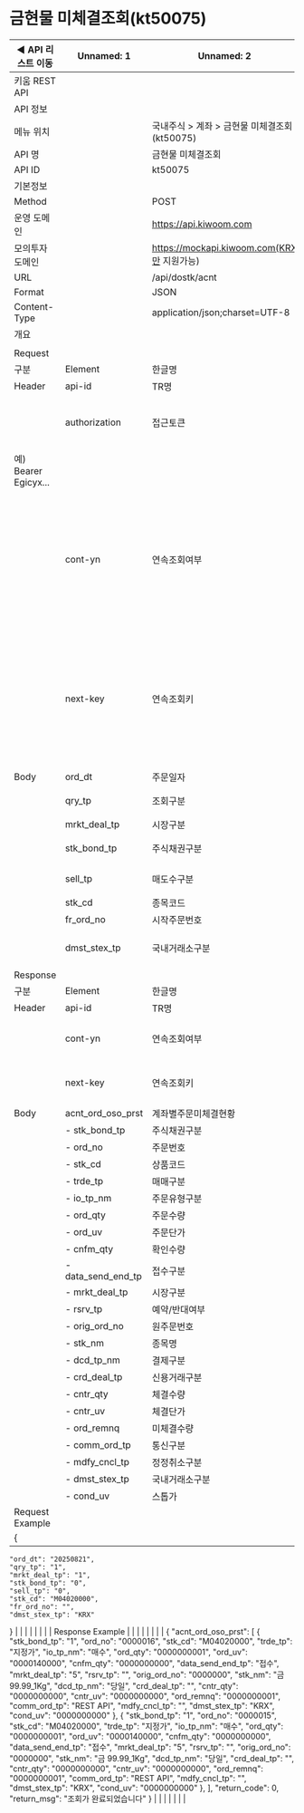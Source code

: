 # 금현물 미체결조회(kt50075)

| ◀ API 리스트 이동 | Unnamed: 1 | Unnamed: 2 | Unnamed: 3 | Unnamed: 4 | Unnamed: 5 | Unnamed: 6 |
| --- | --- | --- | --- | --- | --- | --- |
| 키움 REST API |  |  |  |  |  |  |
| API 정보 |  |  |  |  |  |  |
| 메뉴 위치 |  | 국내주식 > 계좌 > 금현물 미체결조회(kt50075) |  |  |  |  |
| API 명 |  | 금현물 미체결조회 |  |  |  |  |
| API ID |  | kt50075 |  |  |  |  |
| 기본정보 |  |  |  |  |  |  |
| Method |  | POST |  |  |  |  |
| 운영 도메인 |  | https://api.kiwoom.com |  |  |  |  |
| 모의투자 도메인 |  | https://mockapi.kiwoom.com(KRX만 지원가능) |  |  |  |  |
| URL |  | /api/dostk/acnt |  |  |  |  |
| Format |  | JSON |  |  |  |  |
| Content-Type |  | application/json;charset=UTF-8 |  |  |  |  |
| 개요 |  |  |  |  |  |  |
|  |  |  |  |  |  |  |
| Request |  |  |  |  |  |  |
| 구분 | Element | 한글명 | Type | Required | Length | Description |
| Header | api-id | TR명 | String | Y | 10 |  |
|  | authorization | 접근토큰 | String | Y | 1000 | 토큰 지정시 토큰타입("Bearer") 붙혀서 호출 
 예) Bearer Egicyx... |
|  | cont-yn | 연속조회여부 | String | N | 1 | 응답 Header의 연속조회여부값이 Y일 경우 다음데이터 요청시 응답 Header의 cont-yn값 세팅 |
|  | next-key | 연속조회키 | String | N | 50 | 응답 Header의 연속조회여부값이 Y일 경우 다음데이터 요청시 응답 Header의 next-key값 세팅 |
| Body | ord_dt | 주문일자 | String | Y | 8 |  |
|  | qry_tp | 조회구분 | String | N | 1 | 1: 주문순, 2: 역순 |
|  | mrkt_deal_tp | 시장구분 | String | Y | 1 |  |
|  | stk_bond_tp | 주식채권구분 | String | Y | 1 | 0:전체, 1:주식, 2:채권 |
|  | sell_tp | 매도수구분 | String | Y | 1 | 0:전체, 1:매도, 2:매수 |
|  | stk_cd | 종목코드 | String | N | 12 |  |
|  | fr_ord_no | 시작주문번호 | String | N | 7 |  |
|  | dmst_stex_tp | 국내거래소구분 | String | N | 6 | %:(전체), KRX, NXT, SOR |
| Response |  |  |  |  |  |  |
| 구분 | Element | 한글명 | Type | Required | Length | Description |
| Header | api-id | TR명 | String | Y | 10 |  |
|  | cont-yn | 연속조회여부 | String | N | 1 | 다음 데이터가 있을시 Y값 전달 |
|  | next-key | 연속조회키 | String | N | 50 | 다음 데이터가 있을시 다음 키값 전달 |
| Body | acnt_ord_oso_prst | 계좌별주문미체결현황 | LIST | N |  |  |
|  | - stk_bond_tp | 주식채권구분 | String | N | 1 |  |
|  | - ord_no | 주문번호 | String | N | 7 |  |
|  | - stk_cd | 상품코드 | String | N | 12 |  |
|  | - trde_tp | 매매구분 | String | N | 12 |  |
|  | - io_tp_nm | 주문유형구분 | String | N | 20 |  |
|  | - ord_qty | 주문수량 | String | N | 10 |  |
|  | - ord_uv | 주문단가 | String | N | 10 |  |
|  | - cnfm_qty | 확인수량 | String | N | 10 |  |
|  | - data_send_end_tp | 접수구분 | String | N | 12 |  |
|  | - mrkt_deal_tp | 시장구분 | String | N | 1 |  |
|  | - rsrv_tp | 예약/반대여부 | String | N | 4 |  |
|  | - orig_ord_no | 원주문번호 | String | N | 7 |  |
|  | - stk_nm | 종목명 | String | N | 40 |  |
|  | - dcd_tp_nm | 결제구분 | String | N | 4 |  |
|  | - crd_deal_tp | 신용거래구분 | String | N | 20 |  |
|  | - cntr_qty | 체결수량 | String | N | 10 |  |
|  | - cntr_uv | 체결단가 | String | N | 10 |  |
|  | - ord_remnq | 미체결수량 | String | N | 10 |  |
|  | - comm_ord_tp | 통신구분 | String | N | 10 |  |
|  | - mdfy_cncl_tp | 정정취소구분 | String | N | 20 |  |
|  | - dmst_stex_tp | 국내거래소구분 | String | N | 6 |  |
|  | - cond_uv | 스톱가 | String | N | 10 |  |
| Request Example |  |  |  |  |  |  |
| {
    "ord_dt": "20250821",
    "qry_tp": "1",
    "mrkt_deal_tp": "1",
    "stk_bond_tp": "0",
    "sell_tp": "0",
    "stk_cd": "M04020000",
    "fr_ord_no": "",
    "dmst_stex_tp": "KRX"
} |  |  |  |  |  |  |
| Response Example |  |  |  |  |  |  |
| {
    "acnt_ord_oso_prst": [
        {
            "stk_bond_tp": "1",
            "ord_no": "0000016",
            "stk_cd": "M04020000",
            "trde_tp": "지정가",
            "io_tp_nm": "매수",
            "ord_qty": "0000000001",
            "ord_uv": "0000140000",
            "cnfm_qty": "0000000000",
            "data_send_end_tp": "접수",
            "mrkt_deal_tp": "5",
            "rsrv_tp": "",
            "orig_ord_no": "0000000",
            "stk_nm": "금 99.99_1Kg",
            "dcd_tp_nm": "당일",
            "crd_deal_tp": "",
            "cntr_qty": "0000000000",
            "cntr_uv": "0000000000",
            "ord_remnq": "0000000001",
            "comm_ord_tp": "REST API",
            "mdfy_cncl_tp": "",
            "dmst_stex_tp": "KRX",
            "cond_uv": "0000000000"
        },
        {
            "stk_bond_tp": "1",
            "ord_no": "0000015",
            "stk_cd": "M04020000",
            "trde_tp": "지정가",
            "io_tp_nm": "매수",
            "ord_qty": "0000000001",
            "ord_uv": "0000140000",
            "cnfm_qty": "0000000000",
            "data_send_end_tp": "접수",
            "mrkt_deal_tp": "5",
            "rsrv_tp": "",
            "orig_ord_no": "0000000",
            "stk_nm": "금 99.99_1Kg",
            "dcd_tp_nm": "당일",
            "crd_deal_tp": "",
            "cntr_qty": "0000000000",
            "cntr_uv": "0000000000",
            "ord_remnq": "0000000001",
            "comm_ord_tp": "REST API",
            "mdfy_cncl_tp": "",
            "dmst_stex_tp": "KRX",
            "cond_uv": "0000000000"
        },
    ],
    "return_code": 0,
    "return_msg": "조회가 완료되었습니다"
} |  |  |  |  |  |  |

